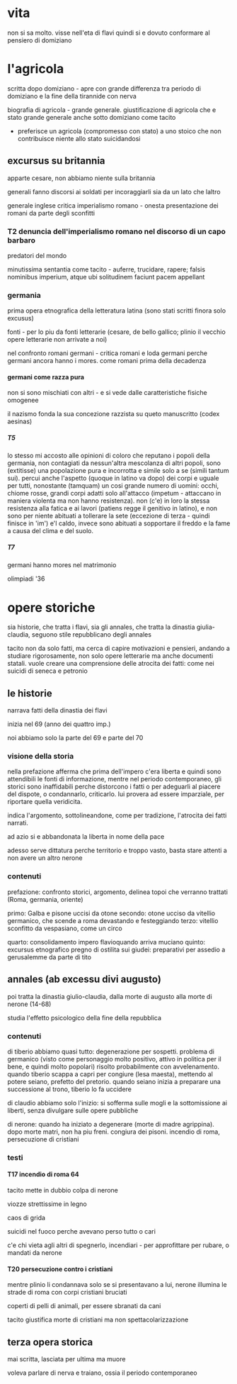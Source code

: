 # vita

non si sa molto. visse nell'eta di flavi quindi si e dovuto conformare al pensiero di domiziano 

# l'agricola

scritta dopo domiziano - apre con grande differenza tra periodo di domiziano e la fine della tirannide con nerva

biografia di agricola - grande generale. giustificazione di agricola che e stato grande generale anche sotto domiziano come tacito

* preferisce un agricola (compromesso con stato) a uno stoico che non contribuisce niente allo stato suicidandosi

## excursus su britannia

apparte cesare, non abbiamo niente sulla britannia

generali fanno discorsi ai soldati per incoraggiarli sia da un lato che laltro

generale inglese critica imperialismo romano - onesta presentazione dei romani da parte degli sconfitti

### T2 denuncia dell'imperialismo romano nel discorso di un capo barbaro

predatori del mondo

minutissima sentantia come tacito - auferre, trucidare, rapere; falsis nominibus imperium, atque ubi solitudinem faciunt pacem appellant

### germania

prima opera etnografica della letteratura latina (sono stati scritti finora solo excusus)

fonti - per lo piu da fonti letterarie (cesare, de bello gallico; plinio il vecchio opere letterarie non arrivate a noi)

nel confronto romani germani - critica romani e loda germani perche germani ancora hanno i mores. come romani prima della decadenza

#### germani come razza pura

non si sono mischiati con altri - e si vede dalle caratteristiche fisiche omogenee

il nazismo fonda la sua concezione razzista su queto manuscritto (codex aesinas)

##### T5

lo stesso mi accosto alle opinioni di coloro che reputano i popoli della germania, non contagiati da nessun'altra mescolanza di altri popoli, sono (extitisse) una popolazione pura e incorrotta e simile solo a se (simili tantum sui). percui anche l'aspetto (quoque in latino va dopo) dei  corpi e uguale per tutti, nonostante (tamquam) un cosi grande numero di uomini: occhi, chiome rosse, grandi corpi adatti solo all'attacco (impetum - attaccano in maniera violenta ma non hanno resistenza). non (c'e) in loro la stessa resistenza alla fatica e ai lavori (patiens regge il genitivo in latino), e non sono per niente abituati a tollerare la sete (eccezione di terza - quindi finisce in 'im')  e'l caldo, invece sono abituati a sopportare il freddo e la fame a causa del clima e del suolo.

##### T7

germani hanno mores nel matrimonio

olimpiadi '36

# opere storiche

sia historie, che tratta i flavi, sia gli annales, che tratta la dinastia giulia-claudia, seguono stile repubblicano degli annales

tacito non da solo fatti, ma cerca di capire motivazioni e pensieri, andando a studiare rigorosamente, non solo opere letterarie ma anche documenti statali. vuole creare una comprensione delle atrocita dei fatti: come nei suicidi di seneca e petronio

## le historie

narrava fatti della dinastia dei flavi

inizia nel 69 (anno dei quattro imp.)

noi abbiamo solo la parte del 69 e parte del 70

### visione della storia

nella prefazione afferma che prima dell'impero c'era liberta e quindi sono attendibili le fonti di informazione, mentre nel periodo contemporaneo, gli storici sono inaffidabili perche distorcono i fatti o per adeguarli al piacere del dispote, o condannarlo, criticarlo. lui provera ad essere imparziale, per riportare quella veridicita.

indica l'argomento, sottolineandone, come per tradizione, l'atrocita dei fatti narrati.

ad azio si e abbandonata la liberta in nome della pace

adesso serve dittatura perche territorio e troppo vasto, basta stare attenti a non avere un altro nerone

### contenuti

prefazione: confronto storici, argomento, delinea topoi che verranno trattati (Roma, germania, oriente)

primo: Galba e pisone uccisi da otone
secondo: otone ucciso da vitellio germanico, che scende a roma devastando e festeggiando
terzo: vitellio sconfitto da vespasiano, come un circo

quarto: consolidamento impero flavioquando arriva muciano
quinto: excursus etnografico pregno di ostilita sui giudei: preparativi per assedio a gerusalemme da parte di tito

## annales (ab excessu divi augusto)

poi tratta la dinastia giulio-claudia, dalla morte di augusto alla morte di nerone (14-68)

studia l'effetto psicologico della fine della repubblica

### contenuti

di tiberio abbiamo quasi tutto: degenerazione per sospetti. problema di germanico (visto come personaggio molto positivo, attivo in politica per il bene, e quindi molto popolari) risolto probabilmente con avvelenamento. quando tiberio  scappa a capri per congiure (lesa maesta), mettendo al potere seiano, prefetto del pretorio. quando seiano inizia a preparare una successione al trono, tiberio lo fa uccidere

di claudio abbiamo solo l'inizio: si sofferma sulle mogli e la sottomissione ai liberti, senza divulgare sulle opere pubbliche

di nerone: quando ha iniziato a degenerare (morte di madre agrippina). dopo morte matri, non ha piu freni. congiura dei pisoni. incendio di roma, persecuzione di cristiani

### testi

#### T17 incendio di roma 64

tacito mette in dubbio colpa di nerone

viozze strettissime in legno

caos di grida

suicidi nel fuoco perche avevano perso tutto o cari

c'e chi vieta agli altri di spegnerlo, incendiari - per approfittare per rubare, o mandati da nerone

#### T20 persecuzione contro i cristiani

mentre plinio li condannava solo se si presentavano a lui, nerone illumina le strade di roma con corpi cristiani bruciati

coperti di pelli di animali, per essere sbranati da cani

tacito giustifica morte di cristiani ma non spettacolarizzazione

## terza opera storica

mai scritta, lasciata per ultima ma muore

voleva parlare di nerva e traiano, ossia il periodo contemporaneo
